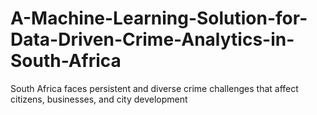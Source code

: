 # A-Machine-Learning-Solution-for-Data-Driven-Crime-Analytics-in-South-Africa
South Africa faces persistent and diverse crime challenges that affect citizens, businesses, and city development
